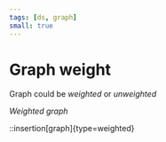 ```yaml
---
tags: [ds, graph]
small: true
---
```


# Graph weight

Graph could be _weighted_ or _unweighted_

*Weighted graph*

::insertion[graph]{type=weighted}